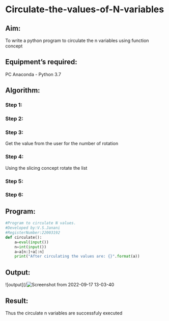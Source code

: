 # Circulate-the-values-of-N-variables
## Aim:
To write a python program to circulate the n variables using function concept
## Equipment’s required:
PC
Anaconda - Python 3.7
## Algorithm: 
### Step 1: 
### Step 2: 
### Step 3: 
Get the value from the user for the number of rotation
### Step 4: 
Using the slicing concept rotate the list

### Step 5: 
### Step 6: 
## Program:
```python
#Program to circulate N values.
#Developed by:V.S.Janani 
#RegisterNumber:22003192
def circulate():
    a=eval(input())
    n=int(input())
    a=a[n:]+a[:n]
    print("After circulating the values are: {}".format(a))
```
## Output:
![output](/![Screenshot from 2022-09-17 13-03-40](https://user-images.githubusercontent.com/113497333/190845995-0ad00d7e-cf1d-40b0-80ea-4d8429c8df5b.png)


## Result:
Thus the circulate n variables are successfuly executed



